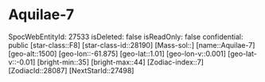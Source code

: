 ﻿---
location: [1.01,-61.875,1500]
type: Station
tags:
- astro/Star

---

# Aquilae-7

SpocWebEntityId: 27533
isDeleted: false
isReadOnly: false
confidential: public
[star-class::F8]
[star-class-id::28190]
[Mass-sol::]
[name::Aquilae-7]
[geo-alt::1500]
[geo-lon::-61.875]
[geo-lat::1.01]
[geo-lon-v::0.001]
[geo-lat-v::-0.01]
[bright-min::35]
[bright-max::44]
[Zodiac-index::7]
[ZodiacId::28087]
[NextStarId::27498]

